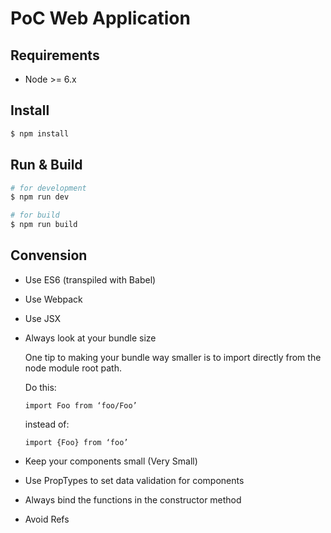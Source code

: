 # PoC Web Application

## Requirements

- Node >= 6.x

## Install

```sh
$ npm install
```

## Run & Build

```sh
# for development
$ npm run dev

# for build
$ npm run build
```

## Convension
- Use ES6 (transpiled with Babel)
- Use Webpack
- Use JSX
- Always look at your bundle size

  One tip to making your bundle way smaller is to import directly from the node module root path.

  Do this:

    `import Foo from ‘foo/Foo’`

  instead of:

    `import {Foo} from ‘foo’`
- Keep your components small (Very Small)
- Use PropTypes to set data validation for components
- Always bind the functions in the constructor method
- Avoid Refs
